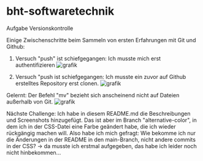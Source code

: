 # bht-softwaretechnik
Aufgabe Versionskontrolle 

Einige Zwischenschritte beim Sammeln von ersten Erfahrungen mit Git und Github: 

1. Versuch "push" ist schiefgegangen: Ich musste mich erst authentifizieren
![grafik](https://github.com/hannah-fitz/bht-softwaretechnik/assets/170937973/607a2769-0031-4fcd-be50-c132a3db5e13)

2. Versuch "push ist schiefgegangen: Ich musste ein zuvor auf Github erstelltes Repository erst clonen.
![grafik](https://github.com/hannah-fitz/bht-softwaretechnik/assets/170937973/dac9b628-24cc-4208-b357-df583d0ecde5)

Gelernt: Der Befehl "mv" bezieht sich anscheinend nicht auf Dateien außerhalb von Git. 
![grafik](https://github.com/hannah-fitz/bht-softwaretechnik/assets/170937973/048bc771-bf67-438b-99a3-73e3a63ce4eb)

Nächste Challenge: 
Ich habe in diesem README.md die Beschreibungen und Screenshots hinzugefügt. Das ist aber im Branch "alternative-color", 
in dem ich in der CSS-Datei eine Farbe geändert habe, die ich wieder rückgängig machen will. Also habe ich mich gefragt: 
Wie bekomme ich nur die Änderungen in der README in den main-Branch, nicht andere commits in der CSS? 
-> da musste ich erstmal aufgegeben, das habe ich leider noch nicht hinbekommen... 
